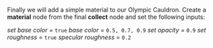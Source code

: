 Finally we will add a simple material to our Olympic Cauldron. Create a **material** node from the final **collect** node and set the following inputs:

*set base color*		=	`true`
*base color*		=	`0.5, 0.7, 0.9`
*set opacity*		=	`0.9`
*set roughness*		=	`true`
*specular roughness*	=	`0.2`